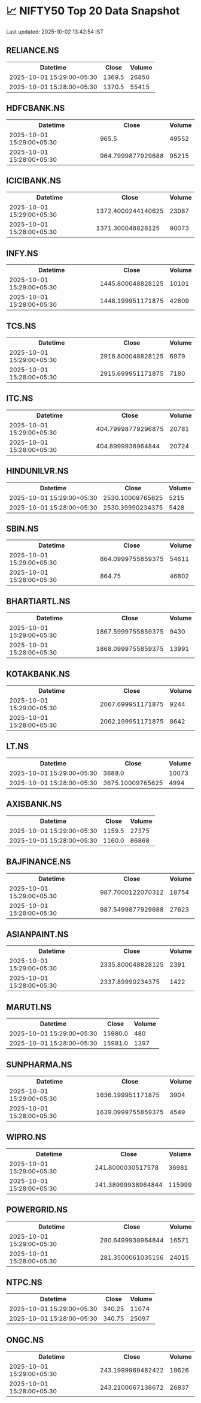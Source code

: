 # 📈 NIFTY50 Top 20 Data Snapshot

Last updated: 2025-10-02 13:42:54 IST

## RELIANCE.NS

<table>
  <tr><th>Datetime</th><th>Close</th><th>Volume</th></tr>
  <tr><td>2025-10-01 15:29:00+05:30</td><td>1369.5</td><td>26850</td></tr>
  <tr><td>2025-10-01 15:28:00+05:30</td><td>1370.5</td><td>55415</td></tr>
</table>

## HDFCBANK.NS

<table>
  <tr><th>Datetime</th><th>Close</th><th>Volume</th></tr>
  <tr><td>2025-10-01 15:29:00+05:30</td><td>965.5</td><td>49552</td></tr>
  <tr><td>2025-10-01 15:28:00+05:30</td><td>964.7999877929688</td><td>95215</td></tr>
</table>

## ICICIBANK.NS

<table>
  <tr><th>Datetime</th><th>Close</th><th>Volume</th></tr>
  <tr><td>2025-10-01 15:29:00+05:30</td><td>1372.4000244140625</td><td>23087</td></tr>
  <tr><td>2025-10-01 15:28:00+05:30</td><td>1371.300048828125</td><td>90073</td></tr>
</table>

## INFY.NS

<table>
  <tr><th>Datetime</th><th>Close</th><th>Volume</th></tr>
  <tr><td>2025-10-01 15:29:00+05:30</td><td>1445.800048828125</td><td>10101</td></tr>
  <tr><td>2025-10-01 15:28:00+05:30</td><td>1448.199951171875</td><td>42609</td></tr>
</table>

## TCS.NS

<table>
  <tr><th>Datetime</th><th>Close</th><th>Volume</th></tr>
  <tr><td>2025-10-01 15:29:00+05:30</td><td>2916.800048828125</td><td>6979</td></tr>
  <tr><td>2025-10-01 15:28:00+05:30</td><td>2915.699951171875</td><td>7180</td></tr>
</table>

## ITC.NS

<table>
  <tr><th>Datetime</th><th>Close</th><th>Volume</th></tr>
  <tr><td>2025-10-01 15:29:00+05:30</td><td>404.79998779296875</td><td>20781</td></tr>
  <tr><td>2025-10-01 15:28:00+05:30</td><td>404.8999938964844</td><td>20724</td></tr>
</table>

## HINDUNILVR.NS

<table>
  <tr><th>Datetime</th><th>Close</th><th>Volume</th></tr>
  <tr><td>2025-10-01 15:29:00+05:30</td><td>2530.10009765625</td><td>5215</td></tr>
  <tr><td>2025-10-01 15:28:00+05:30</td><td>2530.39990234375</td><td>5428</td></tr>
</table>

## SBIN.NS

<table>
  <tr><th>Datetime</th><th>Close</th><th>Volume</th></tr>
  <tr><td>2025-10-01 15:29:00+05:30</td><td>864.0999755859375</td><td>54611</td></tr>
  <tr><td>2025-10-01 15:28:00+05:30</td><td>864.75</td><td>46802</td></tr>
</table>

## BHARTIARTL.NS

<table>
  <tr><th>Datetime</th><th>Close</th><th>Volume</th></tr>
  <tr><td>2025-10-01 15:29:00+05:30</td><td>1867.5999755859375</td><td>9430</td></tr>
  <tr><td>2025-10-01 15:28:00+05:30</td><td>1868.0999755859375</td><td>13991</td></tr>
</table>

## KOTAKBANK.NS

<table>
  <tr><th>Datetime</th><th>Close</th><th>Volume</th></tr>
  <tr><td>2025-10-01 15:29:00+05:30</td><td>2067.699951171875</td><td>9244</td></tr>
  <tr><td>2025-10-01 15:28:00+05:30</td><td>2062.199951171875</td><td>8642</td></tr>
</table>

## LT.NS

<table>
  <tr><th>Datetime</th><th>Close</th><th>Volume</th></tr>
  <tr><td>2025-10-01 15:29:00+05:30</td><td>3688.0</td><td>10073</td></tr>
  <tr><td>2025-10-01 15:28:00+05:30</td><td>3675.10009765625</td><td>4994</td></tr>
</table>

## AXISBANK.NS

<table>
  <tr><th>Datetime</th><th>Close</th><th>Volume</th></tr>
  <tr><td>2025-10-01 15:29:00+05:30</td><td>1159.5</td><td>27375</td></tr>
  <tr><td>2025-10-01 15:28:00+05:30</td><td>1160.0</td><td>86868</td></tr>
</table>

## BAJFINANCE.NS

<table>
  <tr><th>Datetime</th><th>Close</th><th>Volume</th></tr>
  <tr><td>2025-10-01 15:29:00+05:30</td><td>987.7000122070312</td><td>18754</td></tr>
  <tr><td>2025-10-01 15:28:00+05:30</td><td>987.5499877929688</td><td>27623</td></tr>
</table>

## ASIANPAINT.NS

<table>
  <tr><th>Datetime</th><th>Close</th><th>Volume</th></tr>
  <tr><td>2025-10-01 15:29:00+05:30</td><td>2335.800048828125</td><td>2391</td></tr>
  <tr><td>2025-10-01 15:28:00+05:30</td><td>2337.89990234375</td><td>1422</td></tr>
</table>

## MARUTI.NS

<table>
  <tr><th>Datetime</th><th>Close</th><th>Volume</th></tr>
  <tr><td>2025-10-01 15:29:00+05:30</td><td>15980.0</td><td>480</td></tr>
  <tr><td>2025-10-01 15:28:00+05:30</td><td>15981.0</td><td>1397</td></tr>
</table>

## SUNPHARMA.NS

<table>
  <tr><th>Datetime</th><th>Close</th><th>Volume</th></tr>
  <tr><td>2025-10-01 15:29:00+05:30</td><td>1636.199951171875</td><td>3904</td></tr>
  <tr><td>2025-10-01 15:28:00+05:30</td><td>1639.0999755859375</td><td>4549</td></tr>
</table>

## WIPRO.NS

<table>
  <tr><th>Datetime</th><th>Close</th><th>Volume</th></tr>
  <tr><td>2025-10-01 15:29:00+05:30</td><td>241.8000030517578</td><td>36981</td></tr>
  <tr><td>2025-10-01 15:28:00+05:30</td><td>241.38999938964844</td><td>115999</td></tr>
</table>

## POWERGRID.NS

<table>
  <tr><th>Datetime</th><th>Close</th><th>Volume</th></tr>
  <tr><td>2025-10-01 15:29:00+05:30</td><td>280.6499938964844</td><td>16571</td></tr>
  <tr><td>2025-10-01 15:28:00+05:30</td><td>281.3500061035156</td><td>24015</td></tr>
</table>

## NTPC.NS

<table>
  <tr><th>Datetime</th><th>Close</th><th>Volume</th></tr>
  <tr><td>2025-10-01 15:29:00+05:30</td><td>340.25</td><td>11074</td></tr>
  <tr><td>2025-10-01 15:28:00+05:30</td><td>340.75</td><td>25097</td></tr>
</table>

## ONGC.NS

<table>
  <tr><th>Datetime</th><th>Close</th><th>Volume</th></tr>
  <tr><td>2025-10-01 15:29:00+05:30</td><td>243.1999969482422</td><td>19626</td></tr>
  <tr><td>2025-10-01 15:28:00+05:30</td><td>243.2100067138672</td><td>26837</td></tr>
</table>

